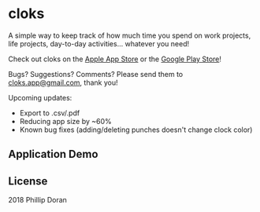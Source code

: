# cloks
A simple way to keep track of how much time you spend on work projects, life projects, day-to-day activities... whatever you need! 

Check out cloks on the [Apple App Store](https://itunes.apple.com/us/app/cloks/id1436525416?ls=1&mt=8) or the [Google Play Store](https://play.google.com/store/apps/details?id=io.llamainstance.cloks)!

Bugs? Suggestions? Comments? Please send them to cloks.app@gmail.com, thank you!

Upcoming updates:
- Export to .csv/.pdf
- Reducing app size by ~60%
- Known bug fixes (adding/deleting punches doesn't change clock color)

## Application Demo



## License
2018 Phillip Doran

